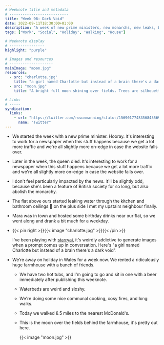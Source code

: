 ```yaml
---
# Weeknote title and metadata
# ---------------------------
title: "Week 98: Dark Void"
date: 2022-09-11T18:30:00+01:00
description: "A week of new prime ministers, new monarchs, new leaks, birthday drinks, AI-generated images, a holiday in Wales, and long walks."
tags: ["Work", "Social", "Holiday", "Walking", "House"]

# Weeknote display
# ----------------
highlight: "purple"

# Images and resources
# --------------------
mainImage: "moon.jpg"
resources:
  - src: "charlotte.jpg"
    title: "a girl named Charlotte but instead of a brain there's a dark void"
  - src: "moon.jpg"
    title: "A bright full moon shining over fields. Trees are silhouetted in rolling mist."

# Links
# -----
syndication:
  links:
    - url: "https://twitter.com/rowanmanning/status/1569017748356845569"
      name: "Twitter"
---
```


  * We started the week with a new prime minister. Hooray. It's interesting to work for a newspaper when this stuff happens because we get a lot more traffic and we're all slightly more on-edge in case the website falls over.

  * Later in the week, the queen died. It's interesting to work for a newspaper when this stuff happens because we get a lot more traffic and we're all slightly more on-edge in case the website falls over.

  * I don't feel particularly impacted by the news. It'll be slightly odd, because she's been a feature of British society for so long, but also abolish the monarchy.

  * The flat above ours started leaking water through the kitchen and bathroom ceilings :grimacing: on the plus side I met my upstairs neighbour finally.

  * Mara was in town and hosted some birthday drinks near our flat, so we went along and drank a bit much for a weekday.

  * {{< pin right >}}{{< image "charlotte.jpg" >}}{{< /pin >}}
  
    I've been playing with [starryai](https://www.starryai.com/), it's weirdly addictive to generate images when a prompt comes up in conversation. Here's "a girl named Charlotte but instead of a brain there's a dark void".

  * We're away on holiday in Wales for a week now. We rented a ridiculously huge farmhouse with a bunch of friends.

    * We have two hot tubs, and I'm going to go and sit in one with a beer immediately after publishing this weeknote.

    * Waterbeds are weird and sloshy.

    * We're doing some nice communal cooking, cosy fires, and long walks.

    * Today we walked 8.5 miles to the nearest McDonald's.

    * This is the moon over the fields behind the farmhouse, it's pretty out here.

      {{< image "moon.jpg" >}}
